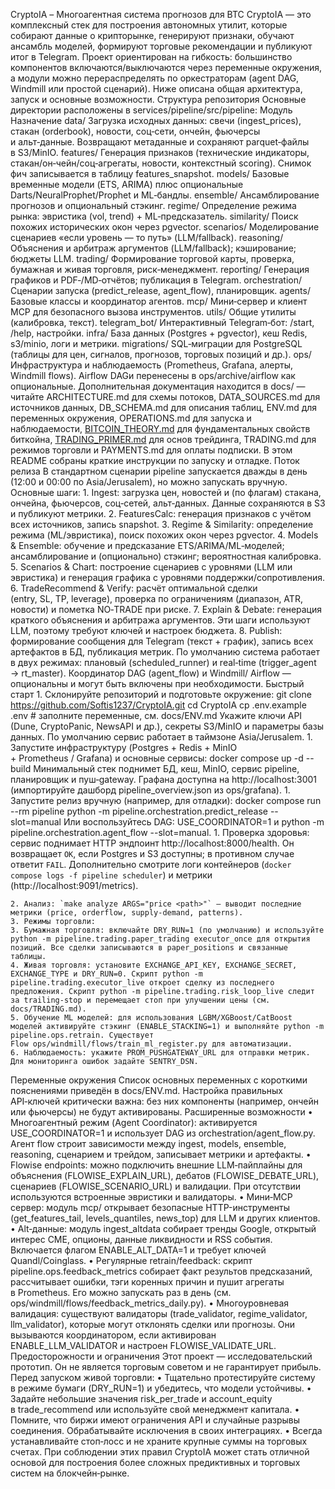 CryptoIA – Многоагентная система прогнозов для BTC
CryptoIA — это комплексный стек для построения автономных утилит, которые собирают данные о крипторынке, генерируют признаки, обучают ансамбль моделей, формируют торговые рекомендации и публикуют итог в Telegram. Проект ориентирован на гибкость: большинство компонентов включаются/выключаются через переменные окружения, а модули можно перераспределять по оркестраторам (agent DAG, Windmill или простой сценарий). Ниже описана общая архитектура, запуск и основные возможности.
Структура репозитория
Основные директории расположены в services/pipeline/src/pipeline:
Модуль	Назначение
data/	Загрузка исходных данных: свечи (ingest_prices), стакан (orderbook), новости, соц‑сети, ончейн, фьючерсы и альт‑данные. Возвращают метаданные и сохраняют parquet‑файлы в S3/MinIO.
features/	Генерация признаков (технические индикаторы, стакан/он‑чейн/соц‑агрегаты, новости, контекстный scoring). Снимок фич записывается в таблицу features_snapshot.
models/	Базовые временные модели (ETS, ARIMA) плюс опциональные Darts/NeuralProphet/Prophet и ML‑бандлы.
ensemble/	Ансамблирование прогнозов и опциональный стэкинг.
regime/	Определение режима рынка: эвристика (vol, trend) + ML‑предсказатель.
similarity/	Поиск похожих исторических окон через pgvector.
scenarios/	Моделирование сценариев «если уровень — то путь» (LLM/fallback).
reasoning/	Объяснения и арбитраж аргументов (LLM/fallback); кэширование; бюджеты LLM.
trading/	Формирование торговой карты, проверка, бумажная и живая торговля, риск‑менеджмент.
reporting/	Генерация графиков и PDF‑/MD‑отчётов; публикация в Telegram.
orchestration/	Сценарии запуска (predict_release, agent_flow), планировщик.
agents/        Базовые классы и координатор агентов.
mcp/           Мини‑сервер и клиент MCP для безопасного вызова инструментов.
utils/         Общие утилиты (калибровка, текст).
telegram_bot/  Интерактивный Telegram‑бот: /start, /help, настройки.
infra/	База данных (Postgres + pgvector), кеш Redis, s3/minio, логи и метрики.
migrations/	SQL‑миграции для PostgreSQL (таблицы для цен, сигналов, прогнозов, торговых позиций и др.).
ops/	Инфраструктура и наблюдаемость (Prometheus, Grafana, алерты, Windmill flows). Airflow DAGи перенесены в ops/archive/airflow как опциональные.
Дополнительная документация находится в docs/ — читайте ARCHITECTURE.md для схемы потоков, DATA_SOURCES.md для источников данных, DB_SCHEMA.md для описания таблиц, ENV.md для переменных окружения, OPERATIONS.md для запуска и наблюдаемости, [BITCOIN_THEORY.md](docs/BITCOIN_THEORY.md) для фундаментальных свойств биткойна, [TRADING_PRIMER.md](docs/TRADING_PRIMER.md) для основ трейдинга, TRADING.md для режимов торговли и PAYMENTS.md для оплаты подписки. В этом README собраны краткие инструкции по запуску и отладке.
Поток релиза
В стандартном сценарии pipeline запускается дважды в день (12:00 и 00:00 по Asia/Jerusalem), но можно запускать вручную. Основные шаги:
    1. Ingest: загрузка цен, новостей и (по флагам) стакана, ончейна, фьючерсов, соц‑сетей, альт‑данных. Данные сохраняются в S3 и публикуют метрики.
    2. FeaturesCalc: генерация признаков с учётом всех источников, запись snapshot.
    3. Regime & Similarity: определение режима (ML/эвристика), поиск похожих окон через pgvector.
    4. Models & Ensemble: обучение и предсказание ETS/ARIMA/ML‑моделей; ансамблирование и (опционально) стэкинг; вероятностная калибровка.
    5. Scenarios & Chart: построение сценариев с уровнями (LLM или эвристика) и генерация графика с уровнями поддержки/сопротивления.
    6. TradeRecommend & Verify: расчёт оптимальной сделки (entry, SL, TP, leverage), проверка по ограничениям (диапазон, ATR, новости) и пометка NO‑TRADE при риске.
    7. Explain & Debate: генерация краткого объяснения и арбитража аргументов. Эти шаги используют LLM, поэтому требуют ключей и настроек бюджета.
    8. Publish: формирование сообщения для Telegram (текст + график), запись всех артефактов в БД, публикация метрик.
По умолчанию система работает в двух режимах: плановый (scheduled_runner) и real‑time (trigger_agent → rt_master). Координатор DAG (agent_flow) и Windmill/ Airflow — опциональны и могут быть включены при необходимости.
Быстрый старт
    1. Склонируйте репозиторий и подготовьте окружение:
git clone https://github.com/Softis1237/CryptoIA.git
cd CryptoIA
cp .env.example .env  # заполните переменные, см. docs/ENV.md
Укажите ключи API (Dune, CryptoPanic, NewsAPI и др.), секреты S3/MinIO и параметры базы данных. По умолчанию сервис работает в таймзоне Asia/Jerusalem.
    1. Запустите инфраструктуру (Postgres + Redis + MinIO + Prometheus / Grafana) и основные сервисы:
docker compose up -d --build
Минимальный стек поднимет БД, кеш, MinIO, сервис pipeline, планировщик и пуш‑gateway. Графана доступна на http://localhost:3001 (импортируйте дашборд pipeline_overview.json из ops/grafana).
    1. Запустите релиз вручную (например, для отладки):
docker compose run --rm pipeline python -m pipeline.orchestration.predict_release --slot=manual
Или воспользуйтесь DAG: USE_COORDINATOR=1 и python -m pipeline.orchestration.agent_flow --slot=manual.
    1. Проверка здоровья: сервис поднимает HTTP эндпоинт http://localhost:8000/health. Он возвращает `OK`, если Postgres и S3 доступны; в противном случае ответит `FAIL`. Дополнительно смотрите логи контейнеров (`docker compose logs -f pipeline scheduler`) и метрики (http://localhost:9091/metrics).

    2. Анализ: `make analyze ARGS="price <path>"` — выводит последние метрики (price, orderflow, supply-demand, patterns).
    3. Режимы торговли:
    3. Бумажная торговля: включайте DRY_RUN=1 (по умолчанию) и используйте python -m pipeline.trading.paper_trading executor_once для открытия позиций. Все сделки записываются в paper_positions и связанные таблицы.
    4. Живая торговля: установите EXCHANGE_API_KEY, EXCHANGE_SECRET, EXCHANGE_TYPE и DRY_RUN=0. Скрипт python -m pipeline.trading.executor_live откроет сделку из последнего предложения. Скрипт python -m pipeline.trading.risk_loop_live следит за trailing‑stop и перемещает стоп при улучшении цены (см. docs/TRADING.md).
    5. Обучение ML моделей: для использования LGBM/XGBoost/CatBoost моделей активируйте стэкинг (ENABLE_STACKING=1) и выполняйте python -m pipeline.ops.retrain. Существует Flow ops/windmill/flows/train_ml_register.py для автоматизации.
    6. Наблюдаемость: укажите PROM_PUSHGATEWAY_URL для отправки метрик. Для мониторинга ошибок задайте SENTRY_DSN.
Переменные окружения
Список основных переменных с короткими пояснениями приведён в docs/ENV.md. Настройка правильных API‑ключей критически важна: без них компоненты (например, ончейн или фьючерсы) не будут активированы.
Расширенные возможности
    • Многоагентный режим (Agent Coordinator): активируется USE_COORDINATOR=1 и использует DAG из orchestration/agent_flow.py. Агент flow строит зависимости между ingest, models, ensemble, reasoning, сценарием и трейдом, записывает метрики и артефакты.
    • Flowise endpoints: можно подключить внешние LLM‑пайплайны для объяснения (FLOWISE_EXPLAIN_URL), дебатов (FLOWISE_DEBATE_URL), сценариев (FLOWISE_SCENARIO_URL) и валидации. При отсутствии используются встроенные эвристики и валидаторы.
    • Мини‑MCP сервер: модуль mcp/ открывает безопасные HTTP-инструменты (get_features_tail, levels_quantiles, news_top) для LLM и других клиентов.
    • Alt‑данные: модуль ingest_altdata собирает тренды Google, открытый интерес CME, опционы, данные ликвидности и RSS события. Включается флагом ENABLE_ALT_DATA=1 и требует ключей Quandl/Coinglass.
    • Регулярные retrain/feedback: скрипт pipeline.ops.feedback_metrics собирает факт результов предсказаний, рассчитывает ошибки, тэги коренных причин и пушит агрегаты в Prometheus. Его можно запускать раз в день (см. ops/windmill/flows/feedback_metrics_daily.py).
    • Многоуровневая валидация: существуют валидаторы (trade_validator, regime_validator, llm_validator), которые могут отклонять сделки или прогнозы. Они вызываются координатором, если активирован ENABLE_LLM_VALIDATOR и настроен FLOWISE_VALIDATE_URL.
Предосторожности и ограничения
Этот проект — исследовательский прототип. Он не является торговым советом и не гарантирует прибыль. Перед запуском живой торговли:
    • Тщательно протестируйте систему в режиме бумаги (DRY_RUN=1) и убедитесь, что модели устойчивы.
    • Задайте небольшие значения risk_per_trade и account_equity в trade_recommend или используйте свой менеджмент капитала.
    • Помните, что биржи имеют ограничения API и случайные разрывы соединения. Обрабатывайте исключения в своих интеграциях.
    • Всегда устанавливайте стоп‑лосс и не храните крупные суммы на торговых счетах.
При соблюдении этих правил CryptoIA может стать отличной основой для построения более сложных предиктивных и торговых систем на блокчейн‑рынке.
